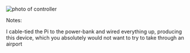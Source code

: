 ![photo of controller](emf-2024/assets/controller.jpg)

Notes:

I cable-tied the Pi to the power-bank and wired everything up, producing this device, which you absolutely would not want to try to take through an airport
